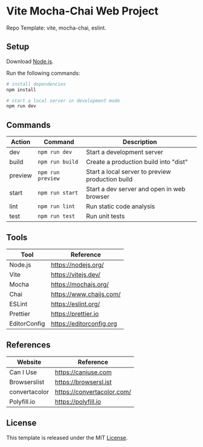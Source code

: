 # Vite Mocha-Chai Web Project

Repo Template: vite, mocha-chai, eslint.

## Setup

Download [Node.js](https://nodejs.org/en/download/).

Run the following commands:

```bash
# install dependencies
npm install

# start a local server in development mode
npm run dev
```

## Commands

| Action       | Command                | Description                                               |
| ------------ | ---------------------- | --------------------------------------------------------- |
| dev          | `npm run dev`          | Start a development server                                |
| build        | `npm run build`        | Create a production build into "dist"                     |
| preview      | `npm run preview`      | Start a local server to preview production build          |
| start        | `npm run start`        | Start a dev server and open in web browser                |
| lint         | `npm run lint`         | Run static code analysis                                  |
| test         | `npm run test`         | Run unit tests                                            |

## Tools

| Tool         | Reference                |
| ------------ | ------------------------ |
| Node.js      | https://nodejs.org/      |
| Vite         | https://vitejs.dev/      |
| Mocha        | https://mochajs.org/     |
| Chai         | https://www.chaijs.com/  |
| ESLint       | https://eslint.org/      |
| Prettier     | https://prettier.io      |
| EditorConfig | https://editorconfig.org |

## References

| Website       | Reference                  |
| ------------- | -------------------------- |
| Can I Use     | https://caniuse.com        |
| Browserslist  | https://browsersl.ist      |
| convertacolor | https://convertacolor.com/ |
| Polyfill.io   | https://polyfill.io        |

## License

This template is released under the MIT [License](LICENSE).
